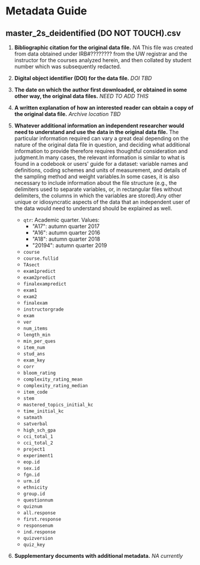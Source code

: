 # Metadata Guide

## master_2s_deidentified (DO NOT TOUCH).csv

1. **Bibliographic citation for the original data file.** _NA_ This file was created from data obtained under IRB#???????? from the UW registrar and the instructor for the courses analyzed herein, and then collated by student number which was subsequently redacted.
1. **Digital object identifier (DOI) for the data file.** _DOI TBD_
1. **The date on which the author first downloaded, or obtained in some other way, the original data files.** _NEED TO ADD THIS_
1. **A written explanation of how an interested reader can obtain a copy of the original data file.** _Archive location TBD_
1. **Whatever additional information an independent researcher would need to understand and use the data in the original data file.** The particular information required can vary a great deal depending on the nature of the original data file in question, and deciding what additional information to provide therefore requires thoughtful consideration and judgment.In many cases, the relevant information is similar to what is found in a codebook or users' guide for a dataset: variable names and definitions, coding schemes and units of measurement, and details of the sampling method and weight variables.In some cases, it is also necessary to include information about the file structure (e.g., the delimiters used to separate variables, or, in rectangular files without delimiters, the columns in which the variables are stored).Any other unique or idiosyncratic aspects of the data that an independent user of the data would need to understand should be explained as well.
    - `qtr`: Academic quarter. Values: 
        - "A17": autumn quarter 2017
        - "A16": autumn quarter 2016
        - "A18": autumn quarter 2018
        - "20194": autumn quarter 2019
    - `course`
    - `course.fullid`
    - `TAsect`
    - `exam1predict`
    - `exam2predict` 
    - `finalexampredict`
    - `exam1`           
    - `exam2`           
    - `finalexam`       
    - `instructorgrade` 
    - `exam`            
    - `ver`             
    - `num_items`       
    - `length_min`      
    - `min_per_ques`    
    - `item_num`        
    - `stud_ans`        
    - `exam_key`        
    - `corr`            
    - `bloom_rating`    
    - `complexity_rating_mean`    
    - `complexity_rating_median`  
    - `item_code`                 
    - `stem`    
    - `mastered_topics_initial_kc`
    - `time_initial_kc`          
    - `satmath`                  
    - `satverbal`                
    - `high_sch_gpa`             
    - `cci_total_1`              
    - `cci_total_2`              
    - `project1`                 
    - `experiment1`              
    - `eop.id`                   
    - `sex.id`                   
    - `fgn.id`                   
    - `urm.id`                   
    - `ethnicity`                
    - `group.id`                 
    - `questionnum`              
    - `quiznum`                  
    - `all.response`             
    - `first.response`           
    - `responsenum`              
    - `ind.response`             
    - `quizversion`              
    - `quiz_key` 

1. **Supplementary documents with additional metadata.** _NA currently_
